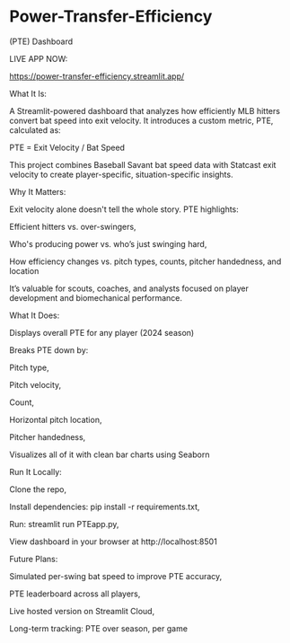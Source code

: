 # Power-Transfer-Efficiency
(PTE) Dashboard

LIVE APP NOW:

https://power-transfer-efficiency.streamlit.app/

What It Is:

A Streamlit-powered dashboard that analyzes how efficiently MLB hitters convert bat speed into exit velocity. It introduces a custom metric, PTE, calculated as:

PTE = Exit Velocity / Bat Speed


This project combines Baseball Savant bat speed data with Statcast exit velocity to create player-specific, situation-specific insights.


Why It Matters:

Exit velocity alone doesn't tell the whole story. PTE highlights:

Efficient hitters vs. over-swingers, 

Who's producing power vs. who’s just swinging hard,

How efficiency changes vs. pitch types, counts, pitcher handedness, and location

It’s valuable for scouts, coaches, and analysts focused on player development and biomechanical performance.


What It Does:

Displays overall PTE for any player (2024 season)


Breaks PTE down by:

Pitch type, 

Pitch velocity, 

Count, 

Horizontal pitch location, 

Pitcher handedness, 

Visualizes all of it with clean bar charts using Seaborn


Run It Locally:

Clone the repo, 

Install dependencies: pip install -r requirements.txt, 

Run: streamlit run PTEapp.py, 

View dashboard in your browser at http://localhost:8501


Future Plans:

Simulated per-swing bat speed to improve PTE accuracy, 

PTE leaderboard across all players, 

Live hosted version on Streamlit Cloud, 

Long-term tracking: PTE over season, per game

